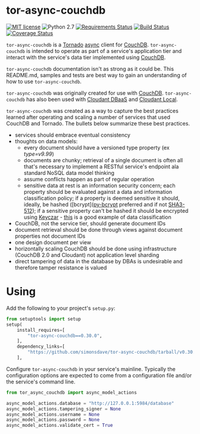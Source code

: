 # tor-async-couchdb
[![MIT license](http://img.shields.io/badge/license-MIT-brightgreen.svg)](http://opensource.org/licenses/MIT)
![Python 2.7](https://img.shields.io/badge/python-2.7-FFC100.svg?style=flat)
[![Requirements Status](https://requires.io/github/simonsdave/tor-async-couchdb/requirements.svg?branch=master)](https://requires.io/github/simonsdave/tor-async-couchdb/requirements/?branch=master)
[![Build Status](https://travis-ci.org/simonsdave/tor-async-couchdb.svg)](https://travis-ci.org/simonsdave/tor-async-couchdb)
[![Coverage Status](https://coveralls.io/repos/simonsdave/tor-async-couchdb/badge.svg)](https://coveralls.io/r/simonsdave/tor-async-couchdb)

```tor-async-couchdb``` is a [Tornado](http://www.tornadoweb.org/en/stable/)
[async](http://tornado.readthedocs.org/en/latest/guide/async.html) client
for [CouchDB](http://couchdb.apache.org/).
```tor-async-couchdb``` is intended to operate as part of a service's application
tier and interact with the service's data tier implemented
using [CouchDB](http://couchdb.apache.org/).

```tor-async-couchdb``` documentation isn't as strong as it could be. This
README.md, samples and tests are best way to gain an understanding of how to
use ```tor-async-couchdb```.

```tor-async-couchdb``` was originally created for use with
[CouchDB](http://couchdb.apache.org/). ```tor-async-couchdb```
has also been used with [Cloudant DBaaS](https://cloudant.com/product/)
and [Cloudant Local](https://cloudant.com/cloudant-local/).

```tor-async-couchdb``` was created as a way to capture the best practices
learned after operating and scaling a number of services that used CouchDB
and Tornado. The bullets below summarize these best practices.

* services should embrace eventual consistency
* thoughts on data models:
  * every document should have a versioned type property (ex *type=v9.99*)
  * documents are chunky; retrieval of a single document is often all
  that's necessary to implement a RESTful service's endpoint
  ala standard NoSQL data model thinking
  * assume conflicts happen as part of regular operation
  * sensitive data at rest is
  an information security concern;
  each property should be evaluated against a data and information
  classification policy; if a property is deemed sensitive it should, ideally,
  be hashed ([bcrypt]([py-bcrypt](https://pypi.python.org/pypi/py-bcrypt/) preferred
  and if not [SHA3-512](http://en.wikipedia.org/wiki/SHA-3));
  if a sensitive property can't be hashed it should be encrypted using
  [Keyczar](http://www.keyczar.org/) - [this](http://www.cmu.edu/iso/governance/guidelines/data-classification.html)
  is a good example of data classification
* CouchDB, not the service tier, should generate document IDs
* document retrieval should be done through views against document properties not document IDs
* one design document per view
* horizontally scaling CouchDB should be done using infrastructure (CouchDB 2.0 and Cloudant)
not application level sharding
* direct tampering of data in the database by DBAs is undesirable and therefore
tamper resistance is valued

# Using

Add the following to your project's ```setup.py```:

```python
from setuptools import setup
setup(
    install_requires=[
        "tor-async-couchdb==0.30.0",
    ],
    dependency_links=[
        "https://github.com/simonsdave/tor-async-couchdb/tarball/v0.30.0#egg=tor-async-couchdb-0.30.0",
    ],
```

Configure ```tor-async-couchdb``` in your service's mainline.
Typically the configuration options are expected to come
from a configuration file and/or the service's command line.

```python
from tor_async_couchdb import async_model_actions

async_model_actions.database = "http://127.0.0.1:5984/database"
async_model_actions.tampering_signer = None
async_model_actions.username = None
async_model_actions.password = None
async_model_actions.validate_cert = True
```

